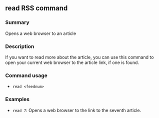 ## read RSS command

### Summary

Opens a web browser to an article

### Description

If you want to read more about the article, you can use this command to open your current web browser to the article link, if one is found.

### Command usage

* `read <feednum>`

### Examples

* `read 7`: Opens a web browser to the link to the seventh article.